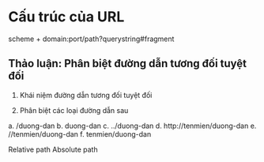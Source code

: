 # Cấu trúc của URL

scheme + domain:port/path?querystring#fragment

## Thảo luận: Phân biệt đường dẫn tương đối tuyệt đối

1. Khái niệm đường dẫn tương đối tuyệt đối

2. Phân biệt các loại đường dẫn sau

a. /duong-dan
b. duong-dan
c. ../duong-dan
d. http://tenmien/duong-dan
e. //tenmien/duong-dan
f. tenmien/duong-dan

Relative path
Absolute path
